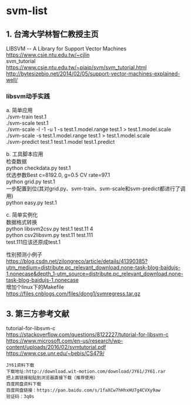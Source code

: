 # svm-list

## 1. 台湾大学林智仁教授主页    
LIBSVM -- A Library for Support Vector Machines  
https://www.csie.ntu.edu.tw/~cjlin  
svm_tutorial  
https://www.csie.ntu.edu.tw/~piaip/svm/svm_tutorial.html  
http://bytesizebio.net/2014/02/05/support-vector-machines-explained-well/  

### libsvm动手实践
a. 简单应用  
./svm-train test.1  
./svm-scale test.1  
./svm-scale -l -1 -u 1 -s test.1.model.range test.1 > test.1.model.scale  
./svm-scale -s test.1.model.range test.1 > test.1.model.scale  
./svm-predict test.1 test.1.model test.1.predict  

b. 工具脚本应用  
检查数据  
python checkdata.py test.1  
优选参数Best c=8192.0, g=0.5 CV rate=97.1    
python grid.py test.1   
一步配置到位(其对grid.py、svm-train、svm-scale和svm-predict都进行了调用)  
python easy.py test.1  

c. 简单实例化  
数据格式转换  
python libsvm2csv.py test.1 test.11 4  
python csv2libsvm.py test.11 test.111  
test.111应该还原成test.1  
  
性别预测小例子  
https://blog.csdn.net/zilongreco/article/details/41390385?utm_medium=distribute.pc_relevant_download.none-task-blog-baidujs-1.nonecase&depth_1-utm_source=distribute.pc_relevant_download.none-task-blog-baidujs-1.nonecase  
增加个linux下的Makefile  
https://files.cnblogs.com/files/dong1/svmregress.tar.gz 
  
## 3. 第三方参考文献  
tutorial-for-libsvm-c  
https://stackoverflow.com/questions/8122227/tutorial-for-libsvm-c
https://www.microsoft.com/en-us/research/wp-content/uploads/2016/02/svmtutorial.pdf  
https://www.cse.unr.edu/~bebis/CS479/  

```
JY61资料下载
下载地址:http://download.wit-motion.com/download/JY61/JY61.rar
把上面链接粘贴到浏览器直接下载（推荐使用）
百度网盘资料下载
百度网盘链接：https://pan.baidu.com/s/1faXCw7hHhxHU7g4CVXy9aw
验证码：3q0s
```
